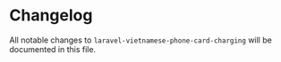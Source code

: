 # Changelog

All notable changes to `laravel-vietnamese-phone-card-charging` will be documented in this file.
